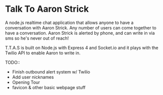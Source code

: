 Talk To Aaron Strick
====================
A node.js realtime chat application that allows anyone to have a conversation with Aaron Strick. Any number of users can come together to have a conversation. Aaron Strick is alerted by phone, and can write in via sms so he's never out of reach!

T.T.A.S is built on Node.js with Express 4 and Socket.io and it plays with the Twilio API to enable Aaron to write in.



TODO::
+ Finish outbound alert system w/ Twilio
+ Add user nicknames
+ Opening Tour
+ favicon & other basic webpage stuff
